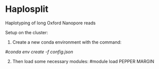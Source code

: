 # Haplosplit
Haplotyping of long Oxford Nanopore reads


Setup on the cluster:

1. Create a new conda environment with the command: 

  *#conda env create -f config.json*
  
2. Then load some necessary modules:
  #module load PEPPER MARGIN



